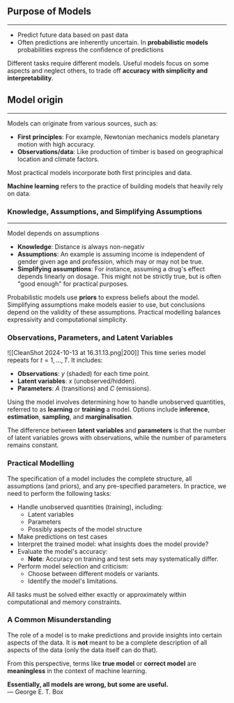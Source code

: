 ## Purpose of Models
---
- Predict future data based on past data
- Often predictions are inherently uncertain. In **probabilistic models** probabilities express the confidence of predictions

Different tasks require different models. Useful models focus on some aspects and
neglect others, to trade off **accuracy with simplicity and interpretability**.

## Model origin
---
Models can originate from various sources, such as:
- **First principles**: For example, Newtonian mechanics models planetary motion with high accuracy.
- **Observations/data**: Like production of timber is based on geographical location and climate factors. 

Most practical models incorporate both first principles and data.  

**Machine learning** refers to the practice of building models that heavily rely on data.

### Knowledge, Assumptions, and Simplifying Assumptions
--- 
Model depends on assumptions
- **Knowledge**: Distance is always non-negativ
- **Assumptions**: An example is assuming income is independent of gender given age and profession, which may or may not be true.
- **Simplifying assumptions**: For instance, assuming a drug's effect depends linearly on dosage. This might not be strictly true, but is often "good enough" for practical purposes.

Probabilistic models use **priors** to express beliefs about the model. Simplifying assumptions make models easier to use, but conclusions depend on the validity of these assumptions. Practical modelling balances expressivity and computational simplicity.

### Observations, Parameters, and Latent Variables
![[CleanShot 2024-10-13 at 16.31.13.png|200]]
This time series model repeats for $t = 1, \dots, T$. It includes:
- **Observations**: $y$ (shaded) for each time point.
- **Latent variables**: $x$ (unobserved/hidden).
- **Parameters**: $A$ (transitions) and $C$ (emissions).

Using the model involves determining how to handle unobserved quantities, referred to as **learning** or **training** a model. Options include **inference**, **estimation**, **sampling**, and **marginalisation**.

The difference between **latent variables** and **parameters** is that the number of latent variables grows with observations, while the number of parameters remains constant.

### Practical Modelling

The specification of a model includes the complete structure, all assumptions (and priors), and any pre-specified parameters. In practice, we need to perform the following tasks:
- Handle unobserved quantities (training), including:
  - Latent variables
  - Parameters
  - Possibly aspects of the model structure
- Make predictions on test cases
- Interpret the trained model: what insights does the model provide?
- Evaluate the model's accuracy:
  - **Note**: Accuracy on training and test sets may systematically differ.
- Perform model selection and criticism:
  - Choose between different models or variants.
  - Identify the model's limitations.

All tasks must be solved either exactly or approximately within computational and memory constraints.

### A Common Misunderstanding

The role of a model is to make predictions and provide insights into certain aspects of the data. It is **not** meant to be a complete description of all aspects of the data (only the data itself can do that).

From this perspective, terms like **true model** or **correct model** are **meaningless** in the context of machine learning.

**Essentially, all models are wrong, but some are useful.**  
— George E. T. Box



